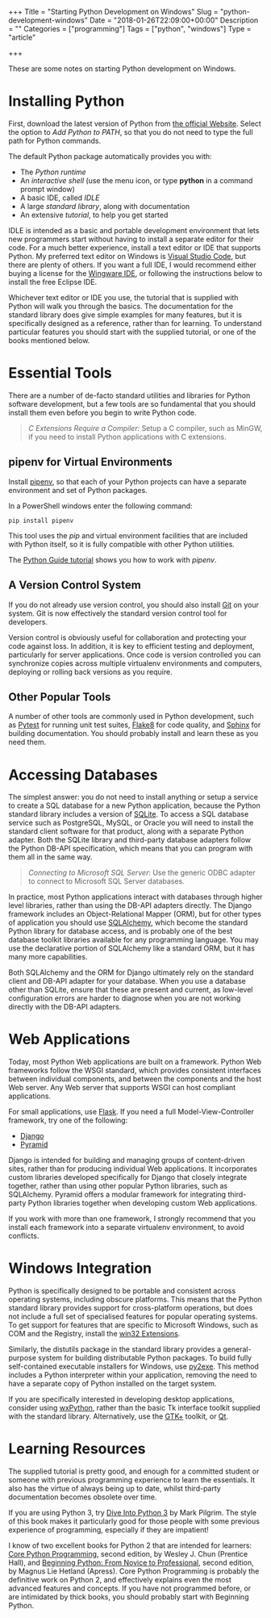 +++
Title = "Starting Python Development on Windows"
Slug = "python-development-windows"
Date = "2018-01-26T22:09:00+00:00"
Description = ""
Categories = ["programming"]
Tags = ["python", "windows"]
Type = "article"

+++


These are some notes on starting Python development on Windows.

<!--more-->

# Installing Python #

First, download the latest version of Python from [the official
Website](http://www.python.org/). Select the option to *Add Python to PATH*, so that you do not need to type the full path for Python commands.

The default Python package automatically provides you with:

* The *Python runtime*
* An *interactive shell* (use the menu icon, or type **python** in a
    command prompt window)
* A basic IDE, called *IDLE*
* A large *standard library*, along with documentation
* An extensive *tutorial*, to help you get started

IDLE is intended as a basic and portable development environment that
lets new programmers start without having to install a separate editor for their code. For a much better experience, install a text editor or IDE that supports Python. My preferred text editor on Windows is [Visual Studio Code](https://code.visualstudio.com), but there are plenty of others. If you want a full IDE, I would recommend either buying a license for the [Wingware IDE](http://www.wingware.com/),
or following the instructions below to install the free Eclipse IDE.

Whichever text editor or IDE you use, the tutorial that is supplied with Python  will walk you through the basics. The documentation for the standard
library does give simple examples for many features, but it is
specifically designed as a reference, rather than for learning. To
understand particular features you should start with the supplied
tutorial, or one of the books mentioned below.

# Essential Tools #

There are a number of de-facto standard utilities and libraries for
Python software development, but a few tools are so fundamental that you
should install them even before you begin to write Python code.

> *C Extensions Require a Compiler:* Setup a C compiler, such as MinGW,
> if you need to install Python applications with C extensions.

## pipenv for Virtual Environments ##

Install [pipenv](https://docs.pipenv.org/), so that each of your Python projects can have a separate environment and set of Python packages.

In a PowerShell windows enter the following command:

    pip install pipenv

This tool uses the *pip* and virtual environment facilities that are included with Python itself, so it is fully compatible with other Python utilities.

The [Python Guide tutorial](http://docs.python-guide.org/en/latest/dev/virtualenvs/) shows you how to work with *pipenv*.

## A Version Control System ##

If you do not already use version control, you should also install [Git](http://git-scm.com/) on your
system. Git is now effectively the standard version control tool for developers.

Version control is obviously useful for collaboration and protecting
your code against loss. In addition, it is key to efficient testing and
deployment, particularly for server applications. Once code is version
controlled you can synchronize copies across multiple virtualenv
environments and computers, deploying or rolling back versions as you
require.

## Other Popular Tools ##

A number of other tools are commonly used in Python development, such as
[Pytest](http://pytest.org) for running unit test suites,
[Flake8](http://flake8.readthedocs.org/en/latest/) for code quality, and
[Sphinx](http://sphinx.pocoo.org/) for building documentation. You should
probably install and learn these as you need them.

# Accessing Databases #

The simplest answer: you do not need to install anything or setup a
service to create a SQL database for a new Python application, because
the Python standard library includes a version of
[SQLite](http://www.sqlite.org/). To access a SQL database service such
as PostgreSQL, MySQL, or Oracle you will need to install the standard client software
for that product, along with a separate Python adapter. Both the SQLite
library and third-party database adapters follow the Python DB-API
specification, which means that you can program with them all in the
same way.

> *Connecting to Microsoft SQL Server*: Use the generic ODBC adapter to
> connect to Microsoft SQL Server databases.

In practice, most Python applications interact with databases through higher
level libraries, rather than using the DB-API adapters directly. The Django
framework includes an Object-Relational Mapper (ORM), but for other types of
application you should use [SQLAlchemy](http://www.sqlalchemy.org/), which
become the standard Python library for database access, and is probably one of
the best database toolkit libraries available for any programming language. You
may use the declarative portion of SQLAlchemy like a standard ORM, but it has
many more capabilities.

Both SQLAlchemy and the ORM for Django ultimately rely on the standard client and DB-API adapter
for your database. When you use a database other than SQLite, ensure that these
are present and current, as low-level configuration errors are harder to
diagnose when you are not working directly with the DB-API adapters.

# Web Applications #

Today, most Python Web applications are built on a framework. Python Web
frameworks follow the WSGI standard, which provides consistent
interfaces between individual components, and between the components and
the host Web server. Any Web server that supports WSGI can host
compliant applications.

For small applications, use [Flask](http://flask.pocoo.org/). If you need a full
Model-View-Controller framework, try one of the following:

* [Django](http://www.djangoproject.com/)
* [Pyramid](http://www.pylonshq.com/)

Django is intended for building and managing groups of content-driven sites,
rather than for producing individual Web applications. It incorporates custom
libraries developed specifically for Django that closely integrate together,
rather than using other popular Python libraries, such as SQLAlchemy. Pyramid
offers a modular framework for integrating third-party Python libraries together
when developing custom Web applications.

If you work with more than one framework, I strongly recommend that you
install each framework into a separate virtualenv environment, to avoid
conflicts.

# Windows Integration #

Python is specifically designed to be portable and consistent across
operating systems, including obscure platforms. This means that the
Python standard library provides support for cross-platform operations,
but does not include a full set of specialised features for popular
operating systems. To get support for features that are specific to
Microsoft Windows, such as COM and the Registry, install the [win32
Extensions](https://sourceforge.net/projects/pywin32/).

Similarly, the distutils package in the standard library provides a
general-purpose system for building distributable Python packages. To
build fully self-contained executable installers for Windows, use
[py2exe](http://www.py2exe.org/). This method includes a Python
interpreter within your application, removing the need to have a
separate copy of Python installed on the target system.

If you are specifically interested in developing desktop applications,
consider using [wxPython](http://wxpython.org/), rather than the basic
Tk interface toolkit supplied with the standard library. Alternatively,
use the [GTK+](http://www.gtk.org/) toolkit, or
[Qt](http://trolltech.com/products).

# Learning Resources #

The supplied tutorial is pretty good, and enough for a committed student
or someone with previous programming experience to learn the essentials.
It also has the virtue of always being up to date, whilst third-party
documentation becomes obsolete over time.

If you are using Python 3, try [Dive Into Python
3](http://www.diveintopython3.net/) by Mark Pilgrim. The style of this book makes
it particularly good for those people with some previous experience of
programming, especially if they are impatient!

I know of two excellent books for Python 2 that are intended for learners: [Core
Python Programming](http://www.corepython.com/), second edition, by Wesley J.
Chun (Prentice Hall), and [Beginning Python: From Novice to
Professional](http://www.apress.com/book/view/9781590599822), second edition, by
Magnus Lie Hetland (Apress). Core Python Programming is probably the definitive
work on Python 2, and effectively explains even the most advanced features and
concepts. If you have not programmed before, or are intimidated by thick books,
you should probably start with Beginning Python.
